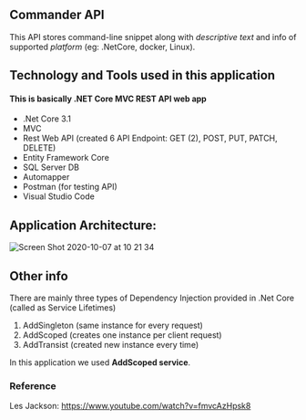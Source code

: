 ## Commander API
This API stores command-line snippet along with _descriptive text_ and info of supported _platform_ (eg: .NetCore, docker, Linux).

## Technology and Tools used in this application
#### This is basically **.NET Core MVC REST API** web app
- .Net Core 3.1
- MVC
- Rest Web API (created 6 API Endpoint: GET (2), POST, PUT, PATCH, DELETE)
- Entity Framework Core
- SQL Server DB
- Automapper
- Postman (for testing API)
- Visual Studio Code

## Application Architecture:

![Screen Shot 2020-10-07 at 10 21 34](https://user-images.githubusercontent.com/18711592/95352054-74e98400-0887-11eb-8dc0-e28f4b1fe9c0.png)

## Other info
There are mainly three types of Dependency Injection provided in .Net Core (called as Service Lifetimes)
1. AddSingleton (same instance for every request)
2. AddScoped (creates one instance per client request)
3. AddTransist (created new instance every time)

In this application we used **AddScoped service**.

### Reference
Les Jackson: https://www.youtube.com/watch?v=fmvcAzHpsk8
